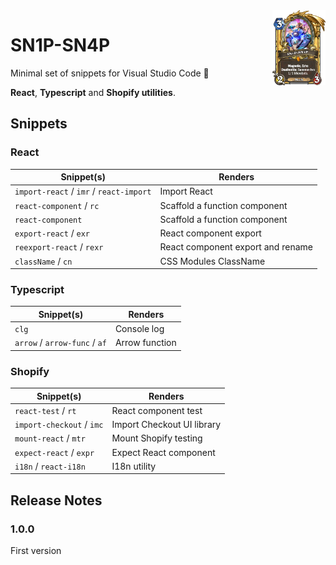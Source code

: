 <img src="sn1p-sn4p.png" alt="logo" height="120" align="right" />

# SN1P-SN4P

Minimal set of snippets for Visual Studio Code 🦄

**React**, **Typescript** and **Shopify utilities**.

## Snippets

### React
| Snippet(s) | Renders                          |
| ------- | -------------------------------- |
| `import-react` / `imr` / `react-import`   | Import React |
| `react-component` / `rc`  | Scaffold a function component |
| `react-component`  | Scaffold a function component |
| `export-react` / `exr`  | React component export |
| `reexport-react` / `rexr`  | React component export and rename |
| `className` / `cn`  | CSS Modules ClassName |

### Typescript
| Snippet(s) | Renders                          |
| ------- | -------------------------------- |
| `clg`   | Console log |
| `arrow` / `arrow-func` / `af`  | Arrow function |

### Shopify
| Snippet(s) | Renders                          |
| ------- | -------------------------------- |
| `react-test` / `rt` | React component test |
| `import-checkout` / `imc`  | Import Checkout UI library |
| `mount-react` / `mtr`  | Mount Shopify testing |
| `expect-react` / `expr`  | Expect React component |
| `i18n` / `react-i18n`  | I18n utility |

## Release Notes

### 1.0.0

First version
